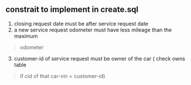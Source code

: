 constrait to implement in create.sql
---
1. closing request date must be after service request date
2. a new service request odometer must have less mileage than the maximum
>  odometer
3. customer-id of service request must be owner of the car ( check owns table
>  if cid of that car-vin = customer-id)


